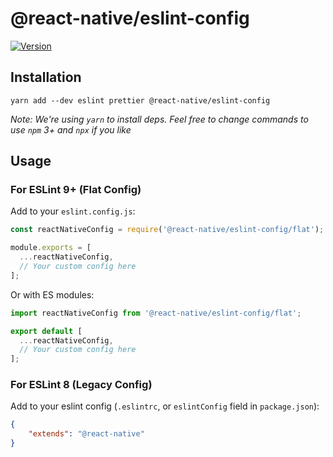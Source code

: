 # @react-native/eslint-config

[![Version][version-badge]][package]

## Installation

```
yarn add --dev eslint prettier @react-native/eslint-config
```

*Note: We're using `yarn` to install deps. Feel free to change commands to use `npm` 3+ and `npx` if you like*

## Usage

### For ESLint 9+ (Flat Config)

Add to your `eslint.config.js`:

```javascript
const reactNativeConfig = require('@react-native/eslint-config/flat');

module.exports = [
  ...reactNativeConfig,
  // Your custom config here
];
```

Or with ES modules:

```javascript
import reactNativeConfig from '@react-native/eslint-config/flat';

export default [
  ...reactNativeConfig,
  // Your custom config here
];
```

### For ESLint 8 (Legacy Config)

Add to your eslint config (`.eslintrc`, or `eslintConfig` field in `package.json`):

```json
{
    "extends": "@react-native"
}
```

[version-badge]: https://img.shields.io/npm/v/@react-native/eslint-config.svg?style=flat-square
[package]: https://www.npmjs.com/package/@react-native/eslint-config
